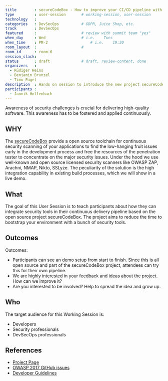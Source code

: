 ```yaml
---
title        : secureCodeBox - How to improve your CI/CD pipeline with automated security tests
type         : user-session       # working-session, user-session
technology   :
categories   : DevSecOps          # GDPR, Juice Shop, etc.
track        : DevSecOps
featured     :                    # review with summit team "yes"
when_day     : Wed                # i.e.    Tues
when_time    : PM-2                   # i.e.    19:30
room_layout  :                    #
room_id      : room-6
session_slack:
status       : draft              # draft, review-content, done
organizers   :
  - Rüdiger Heins
  - Benjamin Brunzel
  - Timo Pagel
description  : Hands on session to introduce the new project secureCodeBox.io and how you could use it to improve your CI/CD pipeline with automated security tests easily.
participants :
  - Jannik Hollenbach
---
```


Awareness of security challenges is crucial for delivering high-quality software. This awareness has to be fostered and applied continuously.

## WHY

The [secureCodeBox](https://github.com/secureCodeBox/) provide a open source toolchain for continuous security scanning of your applications to find the low-hanging fruit issues early in the development process and free the resources of the penetration tester to concentrate on the major security issues. Under the hood we use well-known and open source licensed security scanners like OWASP ZAP, Arachni, NMAP, Nikto, SSLyze. The peculiarity of the solution is the high integration capability in existing build processes, which we will show in a live demo.

## What

The goal of this User Session is to teach participants about how they can integrate security tools in their continuous delivery pipeline based on the open source project secureCodeBox. The project aims to reduce the time to bootstrap your environment with a bunch of security tools.

## Outcomes

Outcomes:
- Participants can see an demo setup from start to finish. Since this is all open source and part of the secureCodeBox project, attendees can try this for their own pipeline.
- We are highly interested in your feedback and ideas about the project. How can we improve it?
- Are you interested to be involved? Help to spread the idea and grow up.

## Who

The target audience for this Working Session is:
- Developers
- Security professionals
- DevSecOps professionals

## References

- [Project Page](https://github.com/secureCodeBox)
- [OWASP 2017 GitHub issues](https://github.com/secureCodeBox/)
- [Developer Guidelines](https://github.com/secureCodeBox/secureCodeBox/tree/develop/docs/developer-guide)
